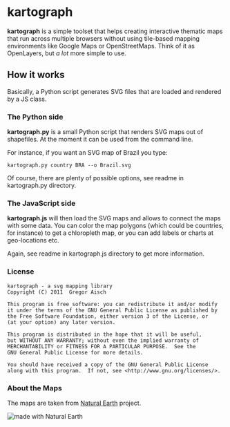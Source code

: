 kartograph
======

**kartograph** is a simple toolset that helps creating interactive thematic maps that run across multiple browsers without using tile-based mapping environments like Google Maps or OpenStreetMaps. Think of it as OpenLayers, but *a lot* more simple to use.

## How it works

Basically, a Python script generates SVG files that are loaded and rendered by a JS class.

### The Python side

**kartograph.py** is a small Python script that renders SVG maps out of shapefiles. At the moment it can be used from the command line.

For instance, if you want an SVG map of Brazil you type:

	kartograph.py country BRA --o Brazil.svg

Of course, there are plenty of possible options, see readme in kartograph.py directory.

### The JavaScript side

**kartograph.js** will then load the SVG maps and allows to connect the maps with some data. You can color the map polygons (which could be countries, for instance) to get a chloropleth map, or you can add labels or charts at geo-locations etc.

Again, see readme in kartograph.js directory to get more information.


### License

    kartograph - a svg mapping library
    Copyright (C) 2011  Gregor Aisch

    This program is free software: you can redistribute it and/or modify
    it under the terms of the GNU General Public License as published by
    the Free Software Foundation, either version 3 of the License, or
    (at your option) any later version.

    This program is distributed in the hope that it will be useful,
    but WITHOUT ANY WARRANTY; without even the implied warranty of
    MERCHANTABILITY or FITNESS FOR A PARTICULAR PURPOSE.  See the
    GNU General Public License for more details.

    You should have received a copy of the GNU General Public License
    along with this program.  If not, see <http://www.gnu.org/licenses/>.

### About the Maps

The maps are taken from [Natural Earth](http://www.naturalearthdata.com) project.

![made with Natural Earth](http://www.naturalearthdata.com/wp-content/uploads/2009/08/NEV-Logo-Black_sm.png)


